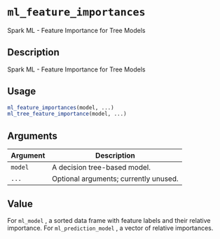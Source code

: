# `ml_feature_importances`

Spark ML - Feature Importance for Tree Models


## Description

Spark ML - Feature Importance for Tree Models


## Usage

```r
ml_feature_importances(model, ...)
ml_tree_feature_importance(model, ...)
```


## Arguments

Argument      |Description
------------- |----------------
`model`     |     A decision tree-based model.
`...`     |     Optional arguments; currently unused.


## Value

For `ml_model` , a sorted data frame with feature labels and their relative importance.
 For `ml_prediction_model` , a vector of relative importances.


